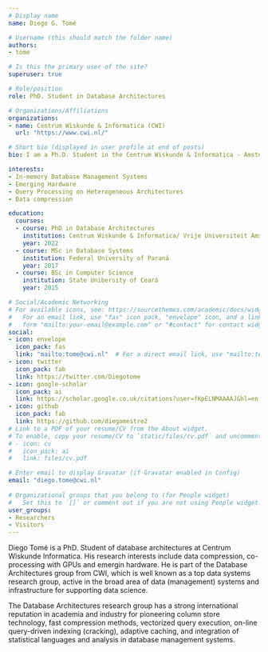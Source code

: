 ```yaml
---
# Display name
name: Diego G. Tomé

# Username (this should match the folder name)
authors:
- tome

# Is this the primary user of the site?
superuser: true

# Role/position
role: PhD. Student in Database Architectures

# Organizations/Affiliations
organizations:
- name: Centrum Wiskunde & Informatica (CWI)
  url: "https://www.cwi.nl/"

# Short bio (displayed in user profile at end of posts)
bio: I am a Ph.D. Student in the Centrum Wiskunde & Informatica - Amsterdam NL. My research interest is in database architectures, specifically related to the usage of emerging hardware to accelerate columnar databases, data compression, and make use of co-processing with GPUs.

interests:
- In-memory Database Management Systems
- Emerging Hardware
- Query Processing on Heterogeneous Architectures
- Data compression

education:
  courses:
  - course: PhD in Database Architectures
    institution: Centrum Wiskunde & Informatica/ Vrije Universiteit Amsterdam
    year: 2022
  - course: MSc in Database Systems
    institution: Federal University of Paraná
    year: 2017
  - course: BSc in Computer Science
    institution: State Unibersity of Ceará
    year: 2015

# Social/Academic Networking
# For available icons, see: https://sourcethemes.com/academic/docs/widgets/#icons
#   For an email link, use "fas" icon pack, "envelope" icon, and a link in the
#   form "mailto:your-email@example.com" or "#contact" for contact widget.
social:
- icon: envelope
  icon_pack: fas
  link: "mailto:tome@cwi.nl"  # For a direct email link, use "mailto:test@example.org".
- icon: twitter
  icon_pack: fab
  link: https://twitter.com/Diegotome
- icon: google-scholar
  icon_pack: ai
  link: https://scholar.google.co.uk/citations?user=fKpELNMAAAAJ&hl=en
- icon: github
  icon_pack: fab
  link: https://github.com/diegomestre2
# Link to a PDF of your resume/CV from the About widget.
# To enable, copy your resume/CV to `static/files/cv.pdf` and uncomment the lines below.  
# - icon: cv
#   icon_pack: ai
#   link: files/cv.pdf

# Enter email to display Gravatar (if Gravatar enabled in Config)
email: "diego.tome@cwi.nl"
  
# Organizational groups that you belong to (for People widget)
#   Set this to `[]` or comment out if you are not using People widget.  
user_groups:
- Researchers
- Visitors
---
```


Diego Tomé is a PhD. Student of database architectures at Centrum Wiskunde Informatica. His research interests include data compression, co-processing with GPUs and emergin hardware. He is part of the Database Architectures group from CWI, which  is well known as a top data systems research group, active in the broad area of data (management) systems and infrastructure for supporting data science.

The Database Architectures research group has a strong international reputation in academia and industry for pioneering column store technology, fast compression methods, vectorized query execution, on-line query-driven indexing (cracking), adaptive caching, and integration of statistical languages and analysis in database management systems.
